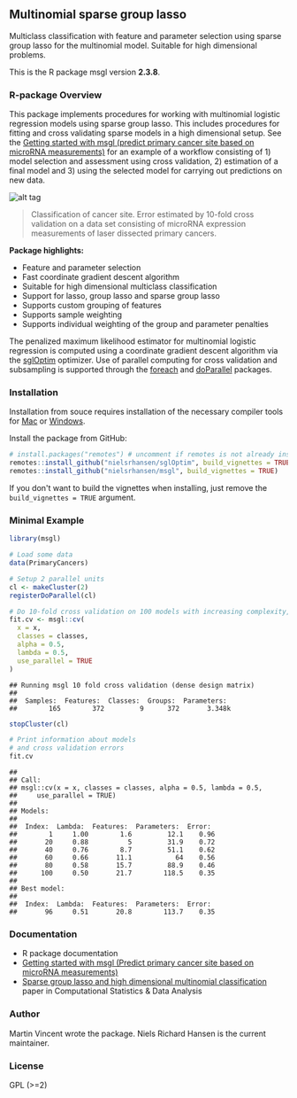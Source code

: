 Multinomial sparse group lasso
------------------------------

Multiclass classification with feature and parameter selection using sparse group lasso for the multinomial model. Suitable for high dimensional problems.

This is the R package msgl version **2.3.8**.

### R-package Overview

This package implements procedures for working with multinomial logistic regression models using sparse group lasso. This includes procedures for fitting and cross validating sparse models in a high dimensional setup. See the [Getting started with msgl (predict primary cancer site based on microRNA measurements)](msgl-getting-started.md) for an example of a workflow consisting of 1) model selection and assessment using cross validation, 2) estimation of a final model and 3) using the selected model for carrying out predictions on new data.

![alt tag](https://raw.github.com/nielsrhansen/msgl/master/fig1.png)

> Classification of cancer site. Error estimated by 10-fold cross validation on a data set consisting of microRNA expression measurements of laser dissected primary cancers.

**Package highlights:**

-   Feature and parameter selection
-   Fast coordinate gradient descent algorithm
-   Suitable for high dimensional multiclass classification
-   Support for lasso, group lasso and sparse group lasso
-   Supports custom grouping of features
-   Supports sample weighting
-   Supports individual weighting of the group and parameter penalties

The penalized maximum likelihood estimator for multinomial logistic regression is computed using a coordinate gradient descent algorithm via the [sglOptim](https://github.com/nielsrhansen/sglOptim) optimizer. Use of parallel computing for cross validation and subsampling is supported through the [foreach](https://cran.r-project.org/package=foreach) and [doParallel](https://cran.r-project.org/package=doParallel) packages.

### Installation

Installation from souce requires installation of the necessary compiler tools 
for [Mac](https://mac.r-project.org/tools/) or [Windows](https://cran.r-project.org/bin/windows/Rtools/history.html).

Install the package from GitHub:

``` r
# install.packages("remotes") # uncomment if remotes is not already installed
remotes::install_github("nielsrhansen/sglOptim", build_vignettes = TRUE)
remotes::install_github("nielsrhansen/msgl", build_vignettes = TRUE)
```

If you don't want to build the vignettes when installing, just remove the `build_vignettes = TRUE` argument.

### Minimal Example

``` r
library(msgl)

# Load some data
data(PrimaryCancers)

# Setup 2 parallel units
cl <- makeCluster(2)
registerDoParallel(cl)

# Do 10-fold cross validation on 100 models with increasing complexity, using the 2 parallel units
fit.cv <- msgl::cv(
  x = x,
  classes = classes,
  alpha = 0.5,
  lambda = 0.5,
  use_parallel = TRUE
)
```

    ## Running msgl 10 fold cross validation (dense design matrix)
    ## 
    ##  Samples:  Features:  Classes:  Groups:  Parameters: 
    ##        165        372         9      372       3.348k

``` r
stopCluster(cl)

# Print information about models
# and cross validation errors
fit.cv
```

    ## 
    ## Call:
    ## msgl::cv(x = x, classes = classes, alpha = 0.5, lambda = 0.5, 
    ##     use_parallel = TRUE)
    ## 
    ## Models:
    ## 
    ##  Index:  Lambda:  Features:  Parameters:  Error: 
    ##        1     1.00        1.6         12.1    0.96
    ##       20     0.88          5         31.9    0.72
    ##       40     0.76        8.7         51.1    0.62
    ##       60     0.66       11.1           64    0.56
    ##       80     0.58       15.7         88.9    0.46
    ##      100     0.50       21.7        118.5    0.35
    ## 
    ## Best model:
    ## 
    ##  Index:  Lambda:  Features:  Parameters:  Error: 
    ##       96     0.51       20.8        113.7    0.35

### Documentation

-   R package documentation
-   [Getting started with msgl (Predict primary cancer site based on microRNA measurements)](msgl-getting-started.md)
-   [Sparse group lasso and high dimensional multinomial classification](http://dx.doi.org/10.1016/j.csda.2013.06.004) paper in Computational Statistics & Data Analysis

### Author

Martin Vincent wrote the package. Niels Richard Hansen is the current maintainer.

### License

GPL (&gt;=2)
